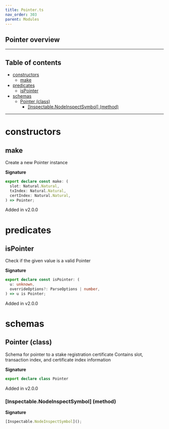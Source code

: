 ```yaml
---
title: Pointer.ts
nav_order: 303
parent: Modules
---
```


## Pointer overview

---

<h2 class="text-delta">Table of contents</h2>

- [constructors](#constructors)
  - [make](#make)
- [predicates](#predicates)
  - [isPointer](#ispointer)
- [schemas](#schemas)
  - [Pointer (class)](#pointer-class)
    - [[Inspectable.NodeInspectSymbol] (method)](#inspectablenodeinspectsymbol-method)

---

# constructors

## make

Create a new Pointer instance

**Signature**

```ts
export declare const make: (
  slot: Natural.Natural,
  txIndex: Natural.Natural,
  certIndex: Natural.Natural,
) => Pointer;
```

Added in v2.0.0

# predicates

## isPointer

Check if the given value is a valid Pointer

**Signature**

```ts
export declare const isPointer: (
  u: unknown,
  overrideOptions?: ParseOptions | number,
) => u is Pointer;
```

Added in v2.0.0

# schemas

## Pointer (class)

Schema for pointer to a stake registration certificate
Contains slot, transaction index, and certificate index information

**Signature**

```ts
export declare class Pointer
```

Added in v2.0.0

### [Inspectable.NodeInspectSymbol] (method)

**Signature**

```ts
[Inspectable.NodeInspectSymbol]();
```
